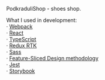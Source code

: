 PodkraduliShop - shoes shop.

What I used in development: <br />
· [Webpack](https://webpack.js.org/) <br />
· [React](https://react.dev/) <br />
· [TypeScript](https://www.typescriptlang.org/) <br />
· [Redux RTK](https://redux-toolkit.js.org/) <br />
· [Sass](https://sass-lang.com/) <br />
· [Feature-Sliced Design methodology](https://feature-sliced.design/) <br />
· [Jest](https://jestjs.io/) <br />
· [Storybook](https://storybook.js.org/) <br />
